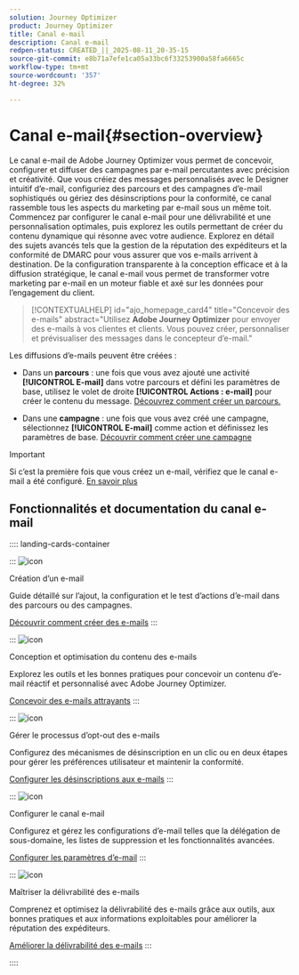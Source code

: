 ```yaml
---
solution: Journey Optimizer
product: Journey Optimizer
title: Canal e-mail
description: Canal e-mail
redpen-status: CREATED_||_2025-08-11_20-35-15
source-git-commit: e8b71a7efe1ca05a33bc6f33253900a58fa6665c
workflow-type: tm+mt
source-wordcount: '357'
ht-degree: 32%

---
```



# Canal e-mail{#section-overview}

Le canal e-mail de Adobe Journey Optimizer vous permet de concevoir, configurer et diffuser des campagnes par e-mail percutantes avec précision et créativité. Que vous créiez des messages personnalisés avec le Designer intuitif d’e-mail, configuriez des parcours et des campagnes d’e-mail sophistiqués ou gériez des désinscriptions pour la conformité, ce canal rassemble tous les aspects du marketing par e-mail sous un même toit. Commencez par configurer le canal e-mail pour une délivrabilité et une personnalisation optimales, puis explorez les outils permettant de créer du contenu dynamique qui résonne avec votre audience. Explorez en détail des sujets avancés tels que la gestion de la réputation des expéditeurs et la conformité de DMARC pour vous assurer que vos e-mails arrivent à destination. De la configuration transparente à la conception efficace et à la diffusion stratégique, le canal e-mail vous permet de transformer votre marketing par e-mail en un moteur fiable et axé sur les données pour l’engagement du client.


>[!CONTEXTUALHELP]
>id="ajo_homepage_card4"
>title="Concevoir des e-mails"
>abstract="Utilisez **Adobe Journey Optimizer** pour envoyer des e-mails à vos clientes et clients. Vous pouvez créer, personnaliser et prévisualiser des messages dans le concepteur d’e-mail."

Les diffusions d’e-mails peuvent être créées :

* Dans un **parcours** : une fois que vous avez ajouté une activité **[!UICONTROL E-mail]** dans votre parcours et défini les paramètres de base, utilisez le volet de droite **[!UICONTROL Actions : e-mail]** pour créer le contenu du message. [Découvrez comment créer un parcours.](../using/building-journeys/journey-gs.md)

* Dans une **campagne** : une fois que vous avez créé une campagne, sélectionnez **[!UICONTROL E-mail]** comme action et définissez les paramètres de base. [Découvrir comment créer une campagne](../using/campaigns/create-campaign.md#configure)


>[!IMPORTANT]
>
>Si c’est la première fois que vous créez un e-mail, vérifiez que le canal e-mail a été configuré. [En savoir plus](../using/email/email-settings.md)

## Fonctionnalités et documentation du canal e-mail

:::: landing-cards-container

:::
![icon](https://cdn.experienceleague.adobe.com/icons/list-check.svg?lang=fr)

Création d’un e-mail

Guide détaillé sur l’ajout, la configuration et le test d’actions d’e-mail dans des parcours ou des campagnes.

[Découvrir comment créer des e-mails](../using/email/create-email.md)
:::

:::
![icon](https://cdn.experienceleague.adobe.com/icons/puzzle-piece.svg?lang=fr)

Conception et optimisation du contenu des e-mails

Explorez les outils et les bonnes pratiques pour concevoir un contenu d’e-mail réactif et personnalisé avec Adobe Journey Optimizer.

[Concevoir des e-mails attrayants](design-email-landing-page.md)
:::

:::
![icon](https://cdn.experienceleague.adobe.com/icons/shield-halved.svg?lang=fr)

Gérer le processus d’opt-out des e-mails

Configurez des mécanismes de désinscription en un clic ou en deux étapes pour gérer les préférences utilisateur et maintenir la conformité.

[Configurer les désinscriptions aux e-mails](../using/email/email-opt-out.md)
:::

:::
![icon](https://cdn.experienceleague.adobe.com/icons/gear.svg?lang=fr)

Configurer le canal e-mail

Configurez et gérez les configurations d’e-mail telles que la délégation de sous-domaine, les listes de suppression et les fonctionnalités avancées.

[Configurer les paramètres d’e-mail](configure-email-landing-page.md)
:::

:::
![icon](https://cdn.experienceleague.adobe.com/icons/chart-line.svg?lang=fr)

Maîtriser la délivrabilité des e-mails

Comprenez et optimisez la délivrabilité des e-mails grâce aux outils, aux bonnes pratiques et aux informations exploitables pour améliorer la réputation des expéditeurs.

[Améliorer la délivrabilité des e-mails](deliverability-landing-page.md)
:::

::::
